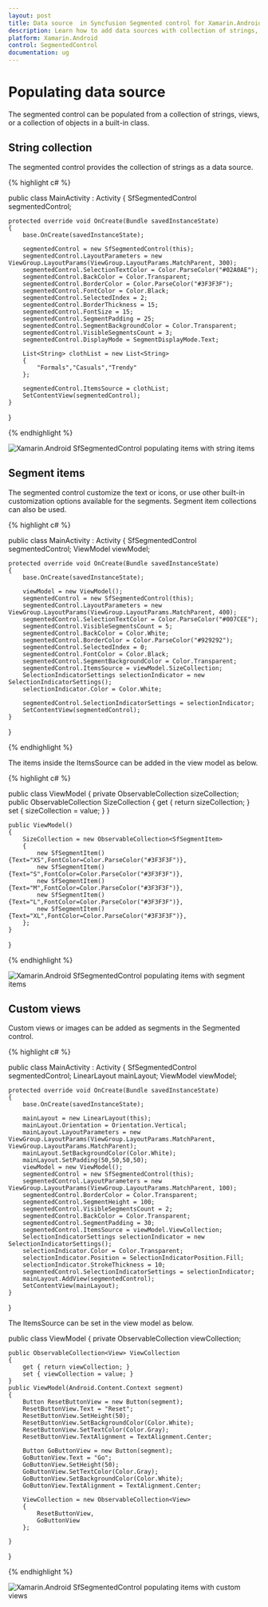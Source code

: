 ```yaml
---
layout: post
title: Data source  in Syncfusion Segmented control for Xamarin.Android
description: Learn how to add data sources with collection of strings, segment items, and custom views for Segmented control in Xamarin.Android
platform: Xamarin.Android
control: SegmentedControl
documentation: ug
---
```


# Populating data source

The segmented control can be populated from a collection of strings, views, or a collection of objects in a built-in class.

## String collection

The segmented control provides the collection of strings as a data source.

{% highlight c# %}

public class MainActivity : Activity
{
    SfSegmentedControl segmentedControl;

    protected override void OnCreate(Bundle savedInstanceState)
    {
        base.OnCreate(savedInstanceState);

        segmentedControl = new SfSegmentedControl(this);
        segmentedControl.LayoutParameters = new ViewGroup.LayoutParams(ViewGroup.LayoutParams.MatchParent, 300);
        segmentedControl.SelectionTextColor = Color.ParseColor("#02A0AE");
        segmentedControl.BackColor = Color.Transparent;
        segmentedControl.BorderColor = Color.ParseColor("#3F3F3F");
        segmentedControl.FontColor = Color.Black;
        segmentedControl.SelectedIndex = 2;
        segmentedControl.BorderThickness = 15;
        segmentedControl.FontSize = 15;
        segmentedControl.SegmentPadding = 25;
        segmentedControl.SegmentBackgroundColor = Color.Transparent;
        segmentedControl.VisibleSegmentsCount = 3;
        segmentedControl.DisplayMode = SegmentDisplayMode.Text;

        List<String> clothList = new List<String>
        {
            "Formals","Casuals","Trendy"
        };

        segmentedControl.ItemsSource = clothList;
        SetContentView(segmentedControl);
    }
}


{% endhighlight %}

![Xamarin.Android SfSegmentedControl populating items with string items](images/Data-source/Xamarin_Android_string.png)

## Segment items

The segmented control customize the text or icons, or use other built-in customization options available for the segments. Segment item collections can also be used.


{% highlight c# %}

public class MainActivity : Activity
{
    SfSegmentedControl segmentedControl;
    ViewModel viewModel;

    protected override void OnCreate(Bundle savedInstanceState)
    {
        base.OnCreate(savedInstanceState);

        viewModel = new ViewModel();
        segmentedControl = new SfSegmentedControl(this);
        segmentedControl.LayoutParameters = new ViewGroup.LayoutParams(ViewGroup.LayoutParams.MatchParent, 400);
        segmentedControl.SelectionTextColor = Color.ParseColor("#007CEE");
        segmentedControl.VisibleSegmentsCount = 5;
        segmentedControl.BackColor = Color.White;
        segmentedControl.BorderColor = Color.ParseColor("#929292");
        segmentedControl.SelectedIndex = 0;
        segmentedControl.FontColor = Color.Black;
        segmentedControl.SegmentBackgroundColor = Color.Transparent;
        segmentedControl.ItemsSource = viewModel.SizeCollection;
        SelectionIndicatorSettings selectionIndicator = new SelectionIndicatorSettings();
        selectionIndicator.Color = Color.White;

        segmentedControl.SelectionIndicatorSettings = selectionIndicator;
        SetContentView(segmentedControl);
    }
}

{% endhighlight %}

The items inside the ItemsSource can be added in the view model as below.

{% highlight c# %}

public class ViewModel
{
    private ObservableCollection<SfSegmentItem> sizeCollection;
    public ObservableCollection<SfSegmentItem> SizeCollection
    {
        get { return sizeCollection; }
        set { sizeCollection = value; }
    }

    public ViewModel()
    {
        SizeCollection = new ObservableCollection<SfSegmentItem>
        {
            new SfSegmentItem(){Text="XS",FontColor=Color.ParseColor("#3F3F3F")}, 
            new SfSegmentItem(){Text="S",FontColor=Color.ParseColor("#3F3F3F")},
            new SfSegmentItem(){Text="M",FontColor=Color.ParseColor("#3F3F3F")},
            new SfSegmentItem(){Text="L",FontColor=Color.ParseColor("#3F3F3F")},
            new SfSegmentItem(){Text="XL",FontColor=Color.ParseColor("#3F3F3F")},
        };
    }
}
    
{% endhighlight %}

![Xamarin.Android SfSegmentedControl populating items with segment items](images/Data-source/Xamarin_Android_SegmentItemCollection.png) 
   
## Custom views

Custom views or images can be added as segments in the Segmented control.

{% highlight c# %}

public class MainActivity : Activity
{
    SfSegmentedControl segmentedControl;
    LinearLayout mainLayout;
    ViewModel viewModel;

    protected override void OnCreate(Bundle savedInstanceState)
    {
        base.OnCreate(savedInstanceState);

        mainLayout = new LinearLayout(this);
        mainLayout.Orientation = Orientation.Vertical;
        mainLayout.LayoutParameters = new ViewGroup.LayoutParams(ViewGroup.LayoutParams.MatchParent,        ViewGroup.LayoutParams.MatchParent);
        mainLayout.SetBackgroundColor(Color.White);
        mainLayout.SetPadding(50,50,50,50);
        viewModel = new ViewModel();
        segmentedControl = new SfSegmentedControl(this);
        segmentedControl.LayoutParameters = new ViewGroup.LayoutParams(ViewGroup.LayoutParams.MatchParent, 100);
        segmentedControl.BorderColor = Color.Transparent;
        segmentedControl.SegmentHeight = 100;
        segmentedControl.VisibleSegmentsCount = 2;
        segmentedControl.BackColor = Color.Transparent;
        segmentedControl.SegmentPadding = 30;
        segmentedControl.ItemsSource = viewModel.ViewCollection;
        SelectionIndicatorSettings selectionIndicator = new SelectionIndicatorSettings();
        selectionIndicator.Color = Color.Transparent;
        selectionIndicator.Position = SelectionIndicatorPosition.Fill;
        selectionIndicator.StrokeThickness = 10;
        segmentedControl.SelectionIndicatorSettings = selectionIndicator;
        mainLayout.AddView(segmentedControl);
        SetContentView(mainLayout);
    }
}

The ItemsSource can be set in the view model as below.


public class ViewModel
{
    private ObservableCollection<View> viewCollection;

    public ObservableCollection<View> ViewCollection
    {
        get { return viewCollection; }
        set { viewCollection = value; }
    }
    public ViewModel(Android.Content.Context segment)
    {
        Button ResetButtonView = new Button(segment);
        ResetButtonView.Text = "Reset";
        ResetButtonView.SetHeight(50);
        ResetButtonView.SetBackgroundColor(Color.White);
        ResetButtonView.SetTextColor(Color.Gray);
        ResetButtonView.TextAlignment = TextAlignment.Center;
    
        Button GoButtonView = new Button(segment);
        GoButtonView.Text = "Go";
        GoButtonView.SetHeight(50);
        GoButtonView.SetTextColor(Color.Gray);
        GoButtonView.SetBackgroundColor(Color.White);
        GoButtonView.TextAlignment = TextAlignment.Center;
    
        ViewCollection = new ObservableCollection<View>
        {
            ResetButtonView,
            GoButtonView
        };

    }
}

{% endhighlight %}

![Xamarin.Android SfSegmentedControl populating items with custom views](images/Data-source/Xamarin_Android_Itemcolor.png)



